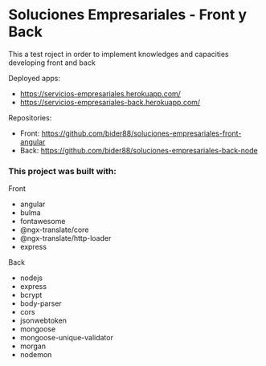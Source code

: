 # Soluciones Empresariales - Front y Back
This a test roject in order to implement knowledges and capacities developing front and back

Deployed apps:
- https://servicios-empresariales.herokuapp.com/
- https://servicios-empresariales-back.herokuapp.com/

Repositories:
- Front: https://github.com/bider88/soluciones-empresariales-front-angular
- Back:  https://github.com/bider88/soluciones-empresariales-back-node

### This project was built with:
Front
- angular
- bulma
- fontawesome
- @ngx-translate/core
- @ngx-translate/http-loader
- express

Back
- nodejs
- express
- bcrypt
- body-parser
- cors
- jsonwebtoken
- mongoose
- mongoose-unique-validator
- morgan
- nodemon